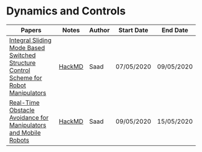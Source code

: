 # Dynamics and Controls
|Papers|Notes|Author|Start Date|End Date
|------|-----|------|-----|------|
|[Integral Sliding Mode Based Switched Structure Control Scheme for Robot Manipulators](https://www.researchgate.net/publication/327807849_Integral_Sliding_Mode_Based_Switched_Structure_Control_Scheme_for_Robot_Manipulators)|[HackMD](https://hackmd.io/INtsyouET5Sxv6K6pIUcoQ?view)|Saad|07/05/2020|09/05/2020
|[Real-Time Obstacle Avoidance for Manipulators and Mobile Robots](https://link.springer.com/chapter/10.1007/978-1-4613-8997-2_29)|[HackMD](https://hackmd.io/m_dwVyo9TnKIZQa5V7QGRQ?view)|Saad|09/05/2020|15/05/2020

